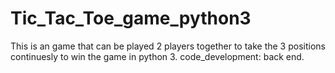 # Tic_Tac_Toe_game_python3
This is an game that can be played 2 players together to take the 3 positions continuesly to win the game in python 3. code_development: back end.
